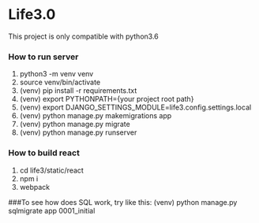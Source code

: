 # Life3.0

This project is only compatible with python3.6

### How to run server
1. python3 -m venv venv
2. source venv/bin/activate
3. (venv) pip install -r requirements.txt
4. (venv) export PYTHONPATH={your project root path}
5. (venv) export DJANGO_SETTINGS_MODULE=life3.config.settings.local
5. (venv) python manage.py makemigrations app
6. (venv) python manage.py migrate
7. (venv) python manage.py runserver

### How to build react
1. cd life3/static/react
2. npm i
3. webpack

###To see how does SQL work, try like this:
(venv) python manage.py sqlmigrate app 0001_initial
